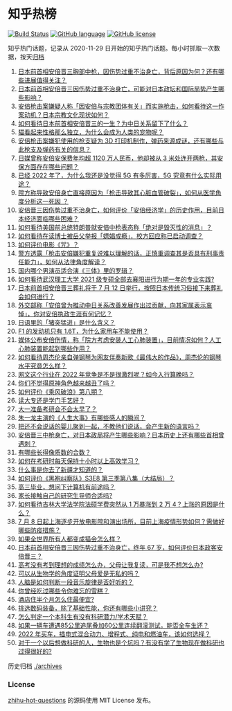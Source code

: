# 知乎热榜
[![Build Status](https://github.com/ToWeLong/zhihu-hot-questions/workflows/CI/badge.svg)](https://github.com/ToWeLong/zhihu-hot-questions/actions)
[![GitHub language](https://img.shields.io/badge/language-golang-orange.svg)](https://golang.org/)
[![GitHub license](https://img.shields.io/github/license/ToWeLong/zhihu-hot-questions)](https://github.com/ToWeLong/zhihu-hot-questions/blob/main/LICENSE)

知乎热门话题，记录从 2020-11-29 日开始的知乎热门话题。每小时抓取一次数据，按天[归档](./archives)

<!-- BEGIN -->

1. [日本前首相安倍晋三胸部中枪，因伤势过重不治身亡，背后原因为何？还有哪些进展值得关注？](https://www.zhihu.com/question/542176683)
1. [日本前首相安倍晋三因伤势过重不治身亡，可能对日本政坛和国际局势产生哪些影响？](https://www.zhihu.com/question/542185276)
1. [安倍枪击案嫌疑人称「因安倍与宗教团体有关」而实施枪击，如何看待这一作案动机？日本宗教文化现状如何？](https://www.zhihu.com/question/542261848)
1. [如何看待日本前首相安倍晋三的一生？为中日关系留下了什么？](https://www.zhihu.com/question/542188289)
1. [猫看起来性格那么独立，为什么会成为人类的宠物呢？](https://www.zhihu.com/question/507238700)
1. [安倍枪击案嫌犯使用的枪支疑为 3D 打印机制作，弹药来源成谜，还有哪些与此枪支及弹药有关的信息？](https://www.zhihu.com/question/542211522)
1. [日媒曾称安倍安保费年均超 1120 万人民币，他却被从 3 米处连开两枪，其安保方面存在哪些问题？](https://www.zhihu.com/question/542258837)
1. [已经 2022 年了，为什么我还是没觉得 5G 有多厉害，5G 究竟有什么实际用途？](https://www.zhihu.com/question/506028125)
1. [院方称导致安倍身亡直接原因为「枪击导致其心脏血管破裂」，如何从医学角度分析这一死因 ？](https://www.zhihu.com/question/542241353)
1. [安倍晋三因伤势过重不治身亡，如何评价「安倍经济学」的历史作用，目前日本经济面临哪些困难？](https://www.zhihu.com/question/542206113)
1. [如何看待美国前总统特朗普就安倍中枪表态称「绝对是毁灭性的消息」？](https://www.zhihu.com/question/542208262)
1. [如何看待在读博士被岳父举报「嫖娼成瘾」，校方回应称已启动调查？](https://www.zhihu.com/question/542057433)
1. [如何评价电影《咒》？](https://www.zhihu.com/question/522624165)
1. [警方透露「枪击安倍嫌犯重复说难以理解的话，正慎重调查其是否具有刑事责任能力」，如何从法律角度解读？](https://www.zhihu.com/question/542229341)
1. [国内哪个男演员适合演《三体》里的罗辑？](https://www.zhihu.com/question/540660392)
1. [如何看待武汉理工大学 2021 级专硕全部去襄阳进行为期一年的专业实践?](https://www.zhihu.com/question/541786762)
1. [日本前首相安倍晋三葬礼将于 7 月 12 日举行，按照日本传统习俗接下来葬礼会如何进行？](https://www.zhihu.com/question/542257506)
1. [外交部称「安倍曾为推动中日关系改善发展作出过贡献，向其家属表示哀悼」，你对安倍执政生涯有何记忆？](https://www.zhihu.com/question/542261093)
1. [日语里的「猪突猛进」是什么含义？](https://www.zhihu.com/question/540545482)
1. [F1 的发动机只有 1.6T，为什么家用车不能使用？](https://www.zhihu.com/question/541759183)
1. [媒体公布安倍伤情，称「院方考虑安装人工心肺装置」，目前情况如何？人工心肺装置能起到哪些作用？](https://www.zhihu.com/question/542218669)
1. [如何看待周杰伦亲自弹钢琴为网友伴奏新歌《最伟大的作品》，周杰伦的钢琴水平究竟怎么样？](https://www.zhihu.com/question/542184106)
1. [网文这个行业在 2022 年竞争是不是很激烈呢？如今入行算晚吗？](https://www.zhihu.com/question/521621218)
1. [你们不觉得原神角色越来越丑了吗？](https://www.zhihu.com/question/535800831)
1. [如何评价《乘风破浪》第八期？](https://www.zhihu.com/question/541122141)
1. [读大专还是学门手艺好？](https://www.zhihu.com/question/542194209)
1. [大一准备考研会不会太早了？](https://www.zhihu.com/question/307998976)
1. [朱一龙主演的《人生大事》有哪些感人的瞬间？](https://www.zhihu.com/question/539237549)
1. [把还不会说话的婴儿聚到一起，不教他们说话，会产生新的语言吗？](https://www.zhihu.com/question/426078602)
1. [安倍晋三中枪身亡，对日本政局将产生哪些影响？日本历史上还有哪些首相曾遇刺？](https://www.zhihu.com/question/542212129)
1. [有哪些长得像质数的合数？](https://www.zhihu.com/question/541894878)
1. [如何在考研时每天保持十小时以上高效学习？](https://www.zhihu.com/question/25568451)
1. [什么事是你去了新疆才知道的？](https://www.zhihu.com/question/462190229)
1. [如何评价《黑袍纠察队》S3E8 第三季第八集（大结局）？](https://www.zhihu.com/question/542171437)
1. [高三毕业，想问下计算机有前途吗？](https://www.zhihu.com/question/540376955)
1. [家长接触自己的研究生导师合适吗?](https://www.zhihu.com/question/49569932)
1. [如何看待吉林大学法学院法硕学费突然从 1 万暴涨到 2 万 4？上涨的原因是什么？](https://www.zhihu.com/question/541637826)
1. [7 月 8 日起上海逐步开放电影院和演出场所，目前上海疫情形势如何？需做好哪些防疫措施？](https://www.zhihu.com/question/542150467)
1. [如果全世界所有人都变成猫会怎么样？](https://www.zhihu.com/question/541572376)
1. [日本前首相安倍晋三因伤势过重不治身亡，终年 67 岁，如何评价日本政客安倍晋三？](https://www.zhihu.com/question/542233867)
1. [高考没有考到理想的成绩怎么办，父母让我复读，可是我不想怎么办?](https://www.zhihu.com/question/542149713)
1. [可以从生物学的角度证明父母爱是无私的吗？](https://www.zhihu.com/question/536439928)
1. [人脑是如何判断一段音乐旋律是否好听的？](https://www.zhihu.com/question/539164549)
1. [你曾经吃过哪些令你难忘的雪糕？](https://www.zhihu.com/question/536651397)
1. [酒店住半个月怎么住最便宜?](https://www.zhihu.com/question/521634585)
1. [挑选数码装备，除了基础性能，你还有哪些小讲究？](https://www.zhihu.com/question/535329123)
1. [怎么判定一个本科生有没有科研潜力/学术天赋？](https://www.zhihu.com/question/541861745)
1. [如果一辆车遭遇85公里追尾叠加60公里连续翻滚测试，能否全车生还？](https://www.zhihu.com/question/542067512)
1. [2022 年买车，插电式混合动力、增程式、纯电和燃油车，该如何选择？](https://www.zhihu.com/question/532089094)
1. [对于一个以后想做科研的人，生物也是个坑吗？有没有学了生物现在做科研也过得很好的?](https://www.zhihu.com/question/539719579)

<!-- END -->

历史归档 [./archives](./archives)


### License
[zhihu-hot-questions](https://github.com/towelong/zhihu-hot-questions) 的源码使用 MIT License 发布。